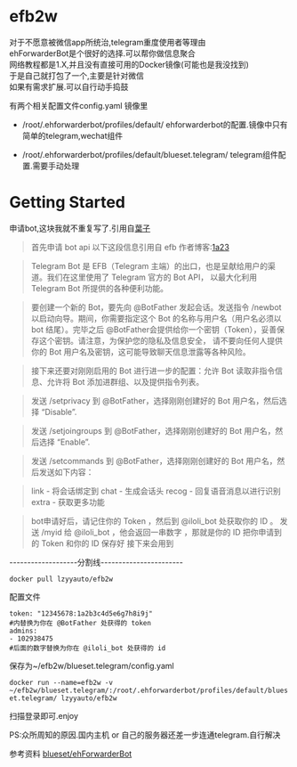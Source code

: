 # efb2w
对于不愿意被微信app所统治,telegram重度使用者等理由  
ehForwarderBot是个很好的选择.可以帮你做信息聚合  
网络教程都是1.X,并且没有直接可用的Docker镜像(可能也是我没找到)  
于是自己就打包了一个,主要是针对微信  
如果有需求扩展.可以自行动手捣鼓  

有两个相关配置文件config.yaml
镜像里
- /root/.ehforwarderbot/profiles/default/
    ehforwarderbot的配置.镜像中只有简单的telegram,wechat组件

- /root/.ehforwarderbot/profiles/default/blueset.telegram/
    telegram组件配置.需要手动处理

# Getting Started

申请bot,这块我就不重复写了.引用自[葉子](https://niconiconi.fun/2018/03/17/install-efb-v2/)

>首先申请 bot api
以下这段信息引用自 efb 作者博客:[1a23](https://blog.1a23.com/2017/01/09/EFB-How-to-Send-and-Receive-Messages-from-WeChat-on-Telegram-zh-CN/)

>Telegram Bot 是 EFB（Telegram 主端）的出口，也是呈献给用户的渠道。我们在这里使用了 Telegram 官方的 Bot API，
以最大化利用 Telegram Bot 所提供的各种便利功能。

>要创建一个新的 Bot，要先向 @BotFather 发起会话。发送指令 /newbot 以启动向导。期间，你需要指定这个 Bot 的名称与用户名（用户名必须以 bot 结尾）。完毕之后 @BotFather会提供给你一个密钥（Token），妥善保存这个密钥。请注意，为保护您的隐私及信息安全， 请不要向任何人提供你的 Bot 用户名及密钥，这可能导致聊天信息泄露等各种风险。

>接下来还要对刚刚启用的 Bot 进行进一步的配置：允许 Bot 读取非指令信息、允许将 Bot 添加进群组、以及提供指令列表。

>发送 /setprivacy 到 @BotFather，选择刚刚创建好的 Bot 用户名，然后选择 “Disable”.

>发送 /setjoingroups 到 @BotFather，选择刚刚创建好的 Bot 用户名，然后选择 “Enable”.

>发送 /setcommands 到 @BotFather，选择刚刚创建好的 Bot 用户名，然后发送如下内容：

>link - 将会话绑定到
chat - 生成会话头
recog - 回复语音消息以进行识别
extra - 获取更多功能

>bot申请好后，请记住你的 Token ，然后到 @iloli_bot 处获取你的 ID 。 发送 /myid 给 @iloli_bot ，他会返回一串数字 ，那就是你的 ID
把你申请到的 Token 和你的 ID 保存好 接下来会用到

-------------------分割线-----------------------

`docker pull lzyyauto/efb2w`

配置文件
```
token: "12345678:1a2b3c4d5e6g7h8i9j"
#内替换为你在 @BotFather 处获得的 token
admins:
- 102938475
#后面的数字替换为你在 @iloli_bot 处获得的 id
```
保存为~/efb2w/blueset.telegram/config.yaml

`docker run --name=efb2w -v ~/efb2w/blueset.telegram/:/root/.ehforwarderbot/profiles/default/blueset.telegram/ lzyyauto/efb2w`

扫描登录即可.enjoy

PS:众所周知的原因.国内主机 or 自己的服务器还差一步连通telegram.自行解决

参考资料 [blueset/ehForwarderBot](https://github.com/blueset/ehForwarderBot) 
